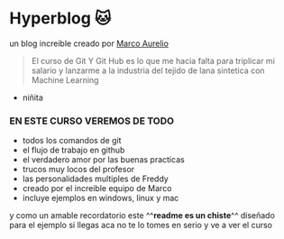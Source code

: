 # Hyperblog   🐱
un blog increible creado por [Marco Aurelio](https://github.com/marco18ovi "Marco Aurelio")
>El curso de Git Y Git Hub es lo que me hacia falta para triplicar mi salario y lanzarme a la industria del tejido de lana sintetica con Machine Learning

- niñita

### EN ESTE CURSO VEREMOS DE TODO
* todos los comandos de git
* el flujo de trabajo en github
* el verdadero amor por las buenas practicas
* trucos muy locos del profesor
* las personalidades multiples de Freddy
* creado por el increible equipo de Marco
* incluye ejemplos en windows, linux y mac

y como un amable recordatorio este ^^**readme es un chiste**^^ diseñado para el ejemplo si llegas aca no te lo tomes en serio y ve a ver el curso